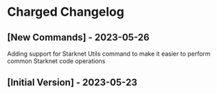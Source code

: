 # Charged Changelog

## [New Commands] - 2023-05-26

Adding support for Starknet Utils command to make it easier to perform common Starknet code operations

## [Initial Version] - 2023-05-23